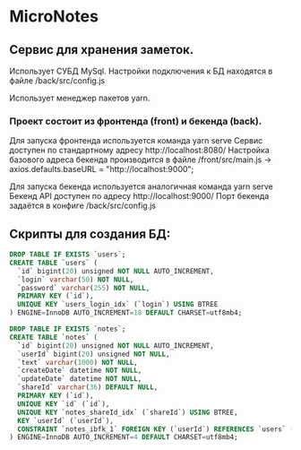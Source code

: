 # MicroNotes
## Сервис для хранения заметок.

Использует СУБД MySql.
Настройки подключения к БД находятся в файле /back/src/config.js

Использует менеджер пакетов yarn.

### Проект состоит из фронтенда (front) и бекенда (back).

Для запуска фронтенда используется команда yarn serve
Сервис доступен по стандартному адресу http://localhost:8080/ 
Настройка базового адреса бекенда производится в файле
/front/src/main.js -> axios.defaults.baseURL = "http://localhost:9000";

Для запуска бекенда используется аналогичная команда yarn serve
Бекенд API доступен по адресу http://localhost:9000/
Порт бекенда задаётся в конфиге /back/src/config.js

## Скрипты для создания БД:

```sql
DROP TABLE IF EXISTS `users`;
CREATE TABLE `users` (
  `id` bigint(20) unsigned NOT NULL AUTO_INCREMENT,
  `login` varchar(50) NOT NULL,
  `password` varchar(255) NOT NULL,
  PRIMARY KEY (`id`),
  UNIQUE KEY `users_login_idx` (`login`) USING BTREE
) ENGINE=InnoDB AUTO_INCREMENT=18 DEFAULT CHARSET=utf8mb4;

DROP TABLE IF EXISTS `notes`;
CREATE TABLE `notes` (
  `id` bigint(20) unsigned NOT NULL AUTO_INCREMENT,
  `userId` bigint(20) unsigned NOT NULL,
  `text` varchar(1000) NOT NULL,
  `createDate` datetime NOT NULL,
  `updateDate` datetime NOT NULL,
  `shareId` varchar(36) DEFAULT NULL,
  PRIMARY KEY (`id`),
  UNIQUE KEY `id` (`id`),
  UNIQUE KEY `notes_shareId_idx` (`shareId`) USING BTREE,
  KEY `userId` (`userId`),
  CONSTRAINT `notes_ibfk_1` FOREIGN KEY (`userId`) REFERENCES `users` (`id`) ON DELETE CASCADE ON UPDATE CASCADE
) ENGINE=InnoDB AUTO_INCREMENT=4 DEFAULT CHARSET=utf8mb4;
```